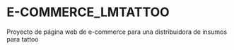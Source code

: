# E-COMMERCE_LMTATTOO
Proyecto de página web de e-commerce para una distribuidora de insumos para tattoo
